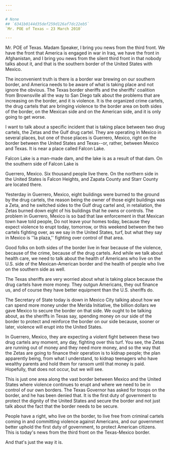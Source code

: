 ```yaml
---
---

# None
## `6341b0144d35def259d126af7dc22eb5`
`Mr. POE of Texas — 23 March 2010`

---
```



Mr. POE of Texas. Madam Speaker, I bring you news from the third 
front. We have the front that America is engaged in war in Iraq, we 
have the front in Afghanistan, and I bring you news from the silent 
third front in that nobody talks about it, and that is the southern 
border of the United States with Mexico.

The inconvenient truth is there is a border war brewing on our 
southern border, and America needs to be aware of what is taking place 
and not ignore the obvious. The Texas border sheriffs and the sheriffs' 
coalition from Brownsville all the way to San Diego talk about the 
problems that are increasing on the border, and it is violence. It is 
the organized crime cartels, the drug cartels that are bringing 
violence to the border area on both sides of the border, on the Mexican 
side and on the American side, and it is only going to get worse.

I want to talk about a specific incident that is taking place between 
two drug cartels, the Zetas and the Gulf drug cartel. They are 
operating in Mexico in several places, but one of those places is 
Guerrero, Mexico, right on the border between the United States and 
Texas--or, rather, between Mexico and Texas. It is near a place called 
Falcon Lake.

Falcon Lake is a man-made dam, and the lake is as a result of that 
dam. On the southern side of Falcon Lake is


Guerrero, Mexico. Six thousand people live there. On the northern side 
in the United States is Falcon Heights, and Zapata County and Starr 
County are located there.

Yesterday in Guerrero, Mexico, eight buildings were burned to the 
ground by the drug cartels, the reason being the owner of those eight 
buildings was a Zeta, and he switched sides to the Gulf drug cartel 
and, in retaliation, the Zetas burned down eight of his buildings that 
he owns or controls. The problem in Guerrero, Mexico is so bad that law 
enforcement in that Mexican town have told people, Do not leave your 
homes today, because they expect violence to erupt today, tomorrow, or 
this weekend between the two cartels fighting over, as we say in the 
United States, turf, but what they say in Mexico is ''la plaza,'' 
fighting over control of that area.

Good folks on both sides of the border live in fear because of the 
violence, because of the crime, because of the drug cartels. And while 
we talk about health care, we need to talk about the health of 
Americans who live on the U.S. side of the Mexican-American border and 
the health of people who live on the southern side as well.

The Texas sheriffs are very worried about what is taking place 
because the drug cartels have more money. They outgun Americans, they 
out finance us, and of course they have better equipment than the U.S. 
sheriffs do.

The Secretary of State today is down in Mexico City talking about how 
we can spend more money under the Merida Initiative, the billion 
dollars we gave Mexico to secure the border on that side. We ought to 
be talking about, as the sheriffs in Texas say, spending money on our 
side of the border to protect and reinforce the border on our side 
because, sooner or later, violence will erupt into the United States.

In Guerrero, Mexico, they are expecting a violent fight between these 
two drug cartels any moment, any day, fighting over this turf. You see, 
the Zetas are running out of money and they need more money, and so the 
way that the Zetas are going to finance their operation is to kidnap 
people; the plan apparently being, from what I understand, to kidnap 
teenagers who have wealthy parents and hold them for ransom until that 
money is paid. Hopefully, that does not occur, but we will see.

This is just one area along the vast border between Mexico and the 
United States where violence continues to erupt and where we need to be 
in control of our own borders. The Texas Governor has asked for troops 
on the border, and he has been denied that. It is the first duty of 
government to protect the dignity of the United States and secure the 
border and not just talk about the fact that the border needs to be 
secure.

People have a right, who live on the border, to live free from 
criminal cartels coming in and committing violence against Americans, 
and our government better uphold the first duty of government, to 
protect American citizens. This is today's news from the third front on 
the Texas-Mexico border.

And that's just the way it is.
